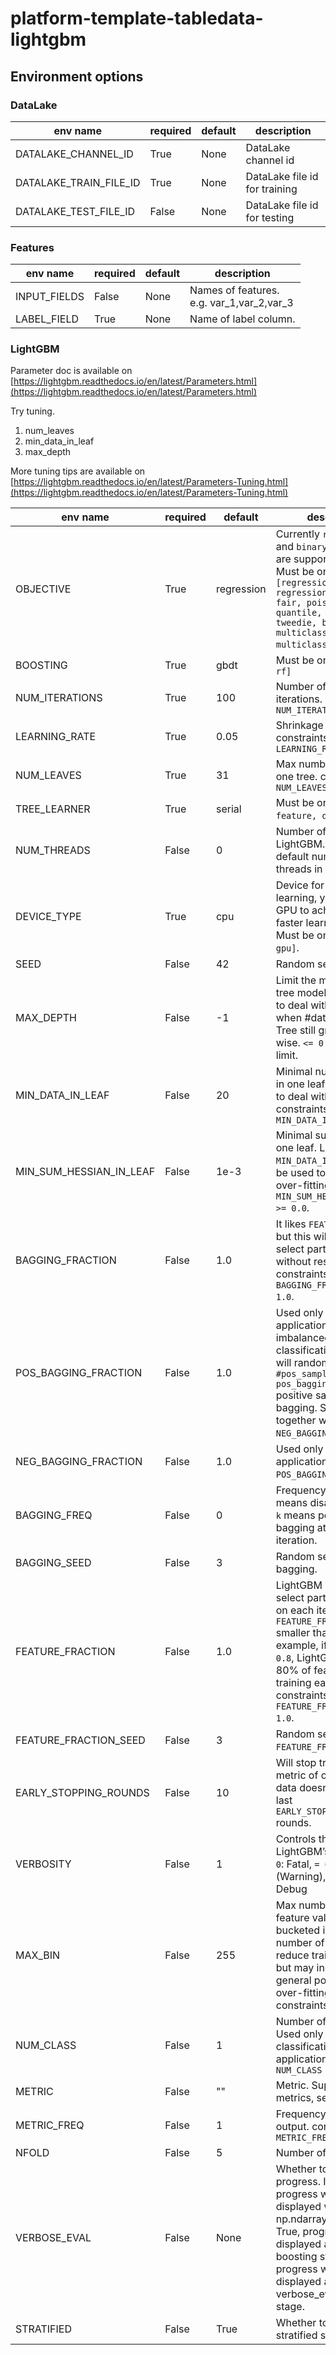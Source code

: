 # platform-template-tabledata-lightgbm
## Environment options
### DataLake
env name|required|default|description
--------|--------|-------|-----------
DATALAKE_CHANNEL_ID|True|None|DataLake channel id
DATALAKE_TRAIN_FILE_ID|True|None|DataLake file id for training
DATALAKE_TEST_FILE_ID|False|None|DataLake file id for testing

### Features
env name|required|default|description
--------|--------|-------|-----------
INPUT_FIELDS|False|None|Names of features. <br>e.g. var_1,var_2,var_3
LABEL_FIELD|True|None|Name of label column.


### LightGBM
Parameter doc is available on [https://lightgbm.readthedocs.io/en/latest/Parameters.html](https://lightgbm.readthedocs.io/en/latest/Parameters.html)

Try tuning. 
1. num_leaves
1. min_data_in_leaf
1. max_depth

More tuning tips are available on [https://lightgbm.readthedocs.io/en/latest/Parameters-Tuning.html](https://lightgbm.readthedocs.io/en/latest/Parameters-Tuning.html)

env name|required|default|description
--------|--------|-------|-----------
OBJECTIVE|True|regression|Currently `regression` and `binary` applications are supported. <br>Must be one of `[regression, regression_l1, huber, fair, poisson, quantile, mape, gamma, tweedie, binary, multiclass, multiclassova]`.
BOOSTING|True|gbdt|Must be one of `[gbdt, rf]`
NUM_ITERATIONS|True|100|Number of boosting iterations. constraints: `NUM_ITERATIONS >= 0`
LEARNING_RATE|True|0.05|Shrinkage rate. constraints: `LEARNING_RATE > 0.0`
NUM_LEAVES|True|31|Max number of leaves in one tree. constraints: `NUM_LEAVES > 1`
TREE_LEARNER|True|serial|Must be one of `[serial, feature, data, voting]`.
NUM_THREADS|False|0|Number of threads for LightGBM. `0` means default number of threads in OpenMP.
DEVICE_TYPE|True|cpu|Device for the tree learning, you can use GPU to achieve the faster learning. <br>Must be one of `[cpu, gpu]`.
SEED|False|42|Random seed.
MAX_DEPTH|False|-1|Limit the max depth for tree model. This is used to deal with over-fitting when #data is small. Tree still grows leaf-wise. `<= 0` means no limit.
MIN_DATA_IN_LEAF|False|20|Minimal number of data in one leaf. Can be used to deal with over-fitting. constraints: `MIN_DATA_IN_LEAF >= 0`
MIN_SUM_HESSIAN_IN_LEAF|False|1e-3|Minimal sum hessian in one leaf. Like `MIN_DATA_IN_LEAF`, it can be used to deal with over-fitting. constraints: `MIN_SUM_HESSIAN_IN_LEAF >= 0.0`.
BAGGING_FRACTION|False|1.0|It likes `FEATURE_FRACTION`, but this will randomly select part of data without resampling. constraints: `0.0 < BAGGING_FRACTION <= 1.0`.
POS_BAGGING_FRACTION|False|1.0|Used only in `binary` application. Used for imbalanced binary classification problem, will randomly sample `#pos_samples * pos_bagging_fraction` positive samples in bagging. Should be used together with `NEG_BAGGING_FRACTION`.
NEG_BAGGING_FRACTION|False|1.0|Used only in `binary` application. Same as `POS_BAGGING_FRACTION`.
BAGGING_FREQ|False|0|Frequency for bagging. `0` means disable bagging; `k` means perform bagging at every `k` iteration.
BAGGING_SEED|False|3|Random seed for bagging.
FEATURE_FRACTION|False|1.0|LightGBM will randomly select part of features on each iteration if `FEATURE_FRACTION` smaller than `1.0`. For example, if you set it to `0.8`, LightGBM will select 80% of features before training each tree. constraints: `0.0 < FEATURE_FRACTION <= 1.0`.
FEATURE_FRACTION_SEED|False|3|Random seed for `FEATURE_FRACTION`.
EARLY_STOPPING_ROUNDS|False|10|Will stop training if one metric of one validation data doesn’t improve in last `EARLY_STOPPING_ROUNDS` rounds.
VERBOSITY|False|1|Controls the level of LightGBM’s verbosity. `< 0`: Fatal, `= 0`: Error (Warning), `= 1`: Info, `> 1`: Debug
MAX_BIN|False|255|Max number of bins that feature values will be bucketed in. Small number of bins may reduce training accuracy but may increase general power (deal with over-fitting). constraints: `MAX_BIN > 1`
NUM_CLASS|False|1|Number of classes. Used only in `multi-class` classification applications. constraints: `NUM_CLASS > 0`
METRIC|False|""|Metric. Support multiple metrics, separated by `,`
METRIC_FREQ|False|1|Frequency for metric output. constraints: `METRIC_FREQ > 0`
NFOLD|False|5|Number of folds in CV.
VERBOSE_EVAL|False|None|Whether to display the progress. If None, progress will be displayed when np.ndarray is returned. If True, progress will be displayed at every boosting stage. If int, progress will be displayed at every given verbose_eval boosting stage.
STRATIFIED|False|True|Whether to perform stratified sampling.
